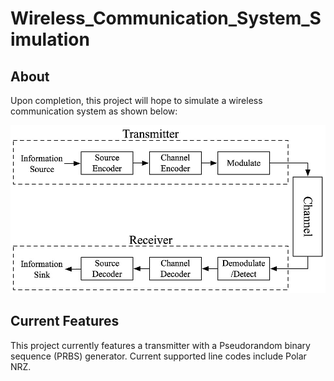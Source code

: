 # Wireless_Communication_System_Simulation

## About  

Upon completion, this project will hope to simulate a wireless communication system as shown below:

![Test Image 4](https://github.com/hesheen-GH/Wireless_Communication_System_Simulation/blob/master/block_diagram.jpg)



## Current Features

This project currently features a transmitter with a Pseudorandom binary sequence (PRBS) generator. Current supported line codes include Polar NRZ. 
